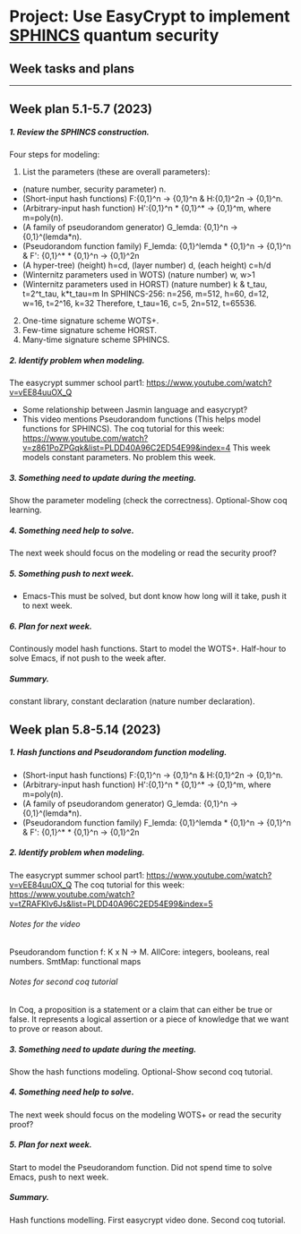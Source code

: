 # **Project: Use EasyCrypt to implement <ins>SPHINCS</ins> quantum security**
## Week tasks and plans 
---
## **Week plan 5.1-5.7 (2023)**
##### *1. Review the SPHINCS construction.*
Four steps for modeling: 
1. List the parameters (these are overall parameters):
* (nature number, security parameter) n.
* (Short-input hash functions) F:{0,1}^n -> {0,1}^n & H:{0,1}^2n -> {0,1}^n.
* (Arbitrary-input hash function) H':{0,1}^n * {0,1}^* -> {0,1}^m, where m=poly(n).
* (A family of pseudorandom generator) G_lemda: {0,1}^n -> {0,1}^(lemda*n).
* (Pseudorandom function family) F_lemda: {0,1}^lemda * {0,1}^n -> {0,1}^n & F': {0,1}^* * {0,1}^n -> {0,1}^2n
* (A hyper-tree) (height) h=cd, (layer number) d, (each height) c=h/d
* (Winternitz parameters used in WOTS) (nature number) w, w>1
* (Winternitz parameters used in HORST) (nature number) k & t_tau, t=2^t_tau, k*t_tau=m
In SPHINCS-256: n=256, m=512, h=60, d=12, w=16, t=2^16, k=32
Therefore, t_tau=16, c=5, 2n=512, t=65536.
2. One-time signature scheme WOTS+. 
3. Few-time signature scheme HORST.
4. Many-time signature scheme SPHINCS.
##### *2. Identify problem when modeling.*
The easycrypt summer school part1: https://www.youtube.com/watch?v=vEE84uuOX_Q
* Some relationship between Jasmin language and easycrypt?
* This video mentions Pseudorandom functions (This helps model functions for SPHINCS).
The coq tutorial for this week: https://www.youtube.com/watch?v=z861PoZPGqk&list=PLDD40A96C2ED54E99&index=4
This week models constant parameters. No problem this week.
##### *3. Something need to update during the meeting.*
Show the parameter modeling (check the correctness).
Optional-Show coq learning.
##### *4. Something need help to solve.*
The next week should focus on the modeling or read the security proof?
##### *5. Something push to next week.*
* Emacs-This must be solved, but dont know how long will it take, push it to next week.
##### *6. Plan for next week.*
Continously model hash functions.
Start to model the WOTS+.
Half-hour to solve Emacs, if not push to the week after.
##### *Summary.*
constant library, constant declaration (nature number declaration).

## **Week plan 5.8-5.14 (2023)**
##### *1. Hash functions and Pseudorandom function modeling.* 
* (Short-input hash functions) F:{0,1}^n -> {0,1}^n & H:{0,1}^2n -> {0,1}^n.
* (Arbitrary-input hash function) H':{0,1}^n * {0,1}^* -> {0,1}^m, where m=poly(n).
* (A family of pseudorandom generator) G_lemda: {0,1}^n -> {0,1}^(lemda*n).
* (Pseudorandom function family) F_lemda: {0,1}^lemda * {0,1}^n -> {0,1}^n & F': {0,1}^* * {0,1}^n -> {0,1}^2n
##### *2. Identify problem when modeling.*
The easycrypt summer school part1: https://www.youtube.com/watch?v=vEE84uuOX_Q
The coq tutorial for this week: https://www.youtube.com/watch?v=tZRAFKIv6Js&list=PLDD40A96C2ED54E99&index=5
###### Notes for the video
Pseudorandom function f: K x N -> M.
AllCore: integers, booleans, real numbers.
SmtMap: functional maps
###### Notes for second coq tutorial
In Coq, a proposition is a statement or a claim that can either be true or false. 
It represents a logical assertion or a piece of knowledge that we want to prove or reason about.
##### *3. Something need to update during the meeting.*
Show the hash functions modeling.
Optional-Show second coq tutorial.
##### *4. Something need help to solve.*
The next week should focus on the modeling WOTS+ or read the security proof?
##### *5. Plan for next week.*
Start to model the Pseudorandom function.
Did not spend time to solve Emacs, push to next week.
##### *Summary.*
Hash functions modelling. First easycrypt video done. Second coq tutorial.
